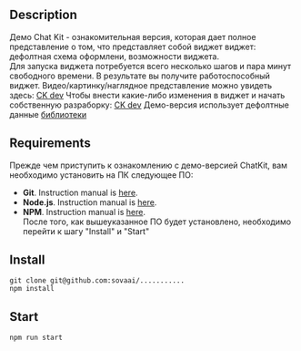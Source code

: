## Description
Демо Chat Kit - ознакомительная версия, которая дает полное представление о том, что представляет собой виджет виджет: дефолтная схема оформлени, возможности виджета.   
Для запуска виджета потребуется всего несколько шагов и пара минут свободного времени. В результате вы получите работоспособный виджет.
Видео/картинку/наглядное представление можно увидеть здесь: [CK dev](https://github.com/sovaai/chatKit)
Чтобы внести какие-либо изменения в виджет и начать собственную разраборку: [CK dev](https://github.com/sovaai/chatKit)
Демо-версия использует дефолтные данные [библиотеки](https://github.com/sovaai/chatKit-lib)

## Requirements
Прежде чем приступить к ознакомлению с демо-версией ChatKit, вам необходимо установить на ПК следующее ПО:
* **Git**. Instruction manual is [here](https://git-scm.com/downloads).  
* **Node.js**. Instruction manual is [here](https://nodejs.org/en/download/).  
* **NPM**. Instruction manual is [here](https://docs.npmjs.com/downloading-and-installing-node-js-and-npm).  
После того, как вышеуказанное ПО будет установлено, необходимо перейти к шагу "Install" и "Start"

## Install
```
git clone git@github.com:sovaai/...........   
npm install
```  

## Start
`npm run start`

